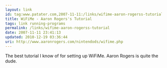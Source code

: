 ```yaml
---
layout: link
id: tag:www.patater.com,2007-11-11:/links/wifime-aaron-rogerss-tutorial
title: WiFiMe - Aaron Rogers's Tutorial
tags: link running-programs
permalink: /links/wifime-aaron-rogerss-tutorial
date: 2007-11-11 23:41:13
updated: 2010-12-19 03:36:44
uri: http://www.aaronrogers.com/nintendods/wifime.php
---
```

The best tutorial I know of for setting up WiFiMe. Aaron Rogers is quite the
dude.
